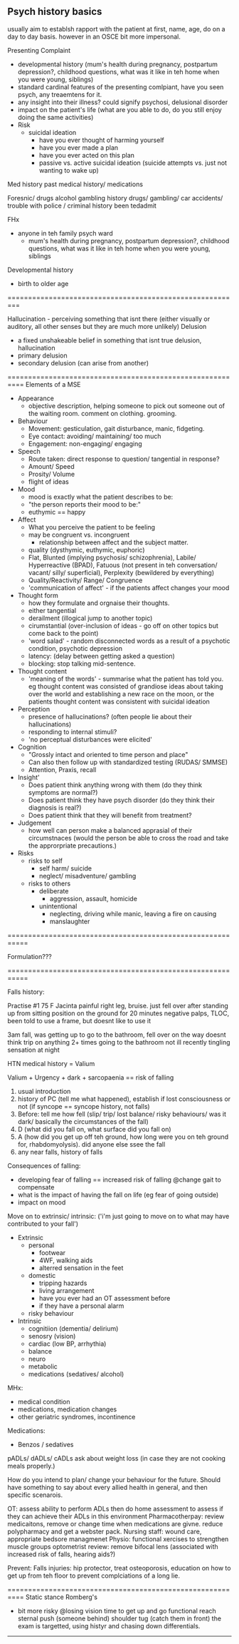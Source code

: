 
Psych history basics
--------------------

usually aim to establsh rapport with the patient at first, name, age, do on a day to day basis. however in an OSCE bit more impersonal.

Presenting Complaint
- developmental history (mum's health during pregnancy,  postpartum depression?, childhood questions, what was it like in teh home when you were young, siblings)
- standard cardinal features of the presenting comlpiant, have you seen psych, any treaemtens for it. 
- any insight into their illness? could signify psychosi, delusional disorder
- impact on the patient's life (what are you able to do, do you still enjoy doing the same activities)
- Risk  
    + suicidal ideation
        + have you ever thought of harming yourself
        + have you ever made a plan
        + have you ever acted on this plan
        + passive vs. active suicidal ideation (suicide attempts vs. just not wanting to wake up)

Med history
past medical history/ medications

Foresnic/ drugs alcohol gambling history
drugs/ gambling/ 
car accidents/ trouble with police / criminal history been tedadmit

FHx
- anyone in teh family psych ward
    + mum's health during pregnancy,  postpartum depression?, childhood questions, what was it like in teh home when you were young, siblings

Developmental history
- birth to older age

=========================================================

Hallucination - perceiving something that isnt there (either visually or auditory, all other senses but they are much more unlikely)
Delusion
- a fixed unshakeable belief in something that isnt true delusion, hallucination
- primary delusion
- secondary delusion (can arise from another)

==========================================================
Elements of a MSE 
- Appearance
    + objective description, helping someone to pick out someone out of the waiting room. comment on clothing. grooming. 
- Behaviour
    + Movement: gesticulation, gait disturbance, manic, fidgeting. 
    + Eye contact: avoiding/ maintaining/ too much
    + Engagement: non-engaging/ engaging
- Speech
    + Route taken: direct response to question/ tangential in response? 
    + Amount/ Speed
    + Prosity/ Volume 
    + flight of ideas
- Mood
    + mood is exactly what the patient describes to be:
    + "the person reports their mood to be:"
    + euthymic == happy
- Affect
    + What you perceive the patient to be feeling
    + may be congruent vs. incongruent
        * relationship between affect and the subject matter.
    + quality (dysthymic, euthymic, euphoric)
    + Flat, Blunted (implying psychosis/ schizophrenia), Labile/ Hyperreactive (BPAD), Fatuous (not present in teh conversation/ vacant/ silly/ superficial), Perplexity (bewildered by everything)
    + Quality/Reactivity/ Range/ Congruence
    + 'communication of affect' - if the patients affect changes your mood
- Thought form
    + how they formulate and orgnaise their thoughts. 
    + either tangential
    + derailment (illogical jump to another topic)
    + cirumstantial (over-inclusion of ideas - go off on other topics but come back to the point)
    + 'word salad' - random disconnected words as a result of a psychotic condition, psychotic depression
    + latency: (delay between getting asked a question)
    + blocking: stop talking mid-sentence. 
- Thought content
    + 'meaning of the words' - summarise what the patient has told you. eg thought content was consisted of grandiose ideas about taking over the world and establishing a new race on the moon, or the patients thought content was consistent with suicidal ideation
- Perception
    + presence of hallucinations? (often people lie about their hallucinations)
    + responding to internal stimuli? 
    + 'no perceptual disturbances were elicited'
- Cognition
    + "Grossly intact and oriented to time person and place"
    + Can also then follow up with standardized testing (RUDAS/ SMMSE)
    + Attention, Praxis, recall
- Insight'
    + Does patient think anything wrong with them (do they think symptoms are normal?)
    + Does patient think they have psych disorder (do they think their diagnosis is real?)
    + Does patient think that they will benefit from treatment?
- Judgement
    + how well can person make a balanced apprasial of their circumstnaces (would the person be able to cross the road and take the approrpriate precautions.)
- Risks
    + risks to self
        * self harm/ suicide
        * neglect/ misadventure/ gambling
    + risks to others
        * deliberate
            - aggression, assault, homicide
        * unintentional
            - neglecting, driving while manic, leaving a fire on causing 
            - manslaughter

===========================================================

Formulation???

===========================================================

Falls history: 

Practise #1
75 F Jacinta 
painful right leg, bruise.
just fell over after standing up from sitting position
on the ground for 20 minutes
negative palps, TLOC,  
been told to use a frame, but doesnt like to use it

3am fall, was getting up to go to the bathroom, fell over on the way
doesnt think trip on anything
2+ times going to the bathroom
not ill recently
tingling sensation at night

HTN medical history =
Valium


Valium + Urgency + dark + sarcopaenia == risk of falling

1. usual introduction
2. history of PC (tell me what happened), establish if lost consciousness or not (if syncope == syncope history, not falls)
3. Before: tell me how fell (slip/ trip/ lost balance/ risky behaviours/ was it dark/ basically the circumstances of the fall)
4. D (what did you fall on, what surface did you fall on)
5. A (how did you get up off teh ground, how long were you on teh ground for, rhabdomyolysis). did anyone else ssee the fall
6. any near falls, history of falls

Consequences of falling:
- developing fear of falling == increased risk of falling @change gait to compensate
- what is the impact of having the fall on life (eg fear of going outside)
- impact on mood

Move on to extrinsic/ intrinsic:
('i'm just going to move on to what may have contributed to your fall')
- Extrinsic
    + personal
        * footwear
        * 4WF, walking aids
        * alterred sensation in the feet
    + domestic
        * tripping hazards
        * living arrangement
        * have you ever had an OT assessment before
        * if they have a personal alarm 
    + risky behaviour
- Intrinsic
    + cognitiion (dementia/ delirium)
    + senosry (vision)
    + cardiac (low BP, arrhythia)
    + balance
    + neuro
    + metabolic
    + medications (sedatives/ alcohol)

MHx:
- medical condition
- medications, medication changes
- other geriatric syndromes, incontinence

Medications:
- Benzos / sedatives

pADLs/ dADLs/ cADLs
ask about weight loss (in case they are not cooking meals properly.)

How do you intend to plan/ change your behaviour for the future.
Should have something to say about every allied health in general, and then specific scenarois.


OT: assess ability to perform ADLs then do home assessment to assess if they can achieve their ADLs in this environment
Pharmacotherpay: review medicaitons, remove or change time when medications are givne. reduce polypharmacy and get a webster pack.
Nursing staff: wound care, appropriate bedsore managmenet
Physio: functional xercises to strengthen muscle groups
optometrist review: remove bifocal lens (associated with increased risk of falls, hearing aids?)

Prevent:
Falls injuries: hip protector, treat osteoporosis, education on how to get up from teh floor to prevent complciations of a long lie. 

==========================================================
Static stance
Romberg's 
- bit more risky @losing vision
time to get up and go
functional reach
sternal push (someone behind)
shoulder tug (catch them in front)
the exam is targetted, using histyr and chasing down differentials.
----------------------------------------------------------